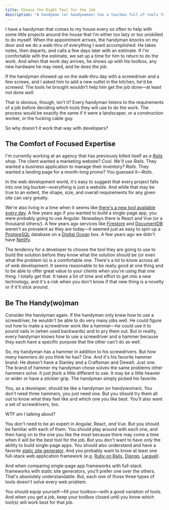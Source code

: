 ```yaml
---
title: Choose the Right Tool for the Job
description: "A handyman (or handywoman) has a toolbox full of tools for any job that comes their way. What should be in your toolbox? And when should you open it?"
---
```


I have a handyman that comes to my house every so often to help with some little projects around the house that I'm either too lazy or too unskilled to do myself. When the appointment arrives, the handyman knocks on my door and we do a walk-thru of everything I want accomplished. He takes notes, then departs, and calls a few days later with an estimate. If I'm comfortable with the estimate, we set up a time for him to return to do the work. And when that work day arrives, he shows up with his toolbox, any new hardware he may need, and he does the job.

If the handyman showed up on the walk-thru day with a screwdriver and a few screws, and I asked him to add a new outlet in the kitchen, he'd be _screwed_. The tools he brought wouldn't help him get the job done—at least not done _well_.

That is obvious, though, isn't it? Every handyman listens to the requirements of a job before deciding which tools they will use to do the work. The process would be exactly the same if it were a landscaper, or a construction worker, or the fucking cable guy.

So why doesn't it work that way with developers?

## The Comfort of Focused Expertise

I'm currently working at an agency that has previously billed itself as _a [Rails](https://rubyonrails.org/) shop_. The client wanted a marketing website? _Cool. We'll use Rails._ They wanted a business application to manage their inventory? _Rails_. They wanted a landing page for a month-long promo? You guessed it—_Rails_.

In the web development world, it's easy to suggest that every project falls into one big bucket—everything is just a website. And while that may be true to an extent, the shape, size, and overall requirements for any given site can vary greatly.

We're also living in a time when it seems like [there's a new tool available every day](/blog/taking-balanced-approach-to-new-technology/). A few years ago if you wanted to build a single-page app, you were probably going to use Angular. Nowadays there is React and Vue (or a thousand others/). A few years ago services like [Firestore](https://firebase.google.com/docs/firestore/) and [DocumentDB](https://aws.amazon.com/documentdb/) weren't as prevalent as they are today—it seemed just as easy to spin up a [PostgreSQL](https://www.postgresql.org/) database on a [Digital Ocean](https://www.digitalocean.com/) box. A few years ago we didn't have [Netlify](/blog/wtf-is-netlify/).

The tendency for a developer to choose the tool they are going to use to build the solution before they know what the solution should be (or even what the problem is) is a comfortable one. There's a lot to know across all of web development. It seems reasonable to be really good at one thing and to be able to offer great value to your clients when you're using that one thing. I totally get that. It takes a lot of time and effort to get into a new technology, and it's a risk when you don't know if that new thing is a novelty or if it'll stick around.

## Be The Handy(wo)man

Consider the handyman again. If the handyman only knew how to use a screwdriver, he wouldn't be able to do very many jobs well. He could figure out how to make a screwdriver work _like_ a hammer—he could use it to pound nails in (when used backwards) and to pry them out. But in reality, every handyman knows how to use a screwdriver and a hammer because they each have a specific purpose that the other can't do as well.

So, my handyman has a hammer in addition to his screwdrivers. But _how many_ hammers do you think he has? One. And it's his favorite hammer brand. He doesn't have a Stanley and a Craftsman and Dewalt. Just one. The brand of hammer my handyman chose solves the same problems other hammers solve. It just _feels_ a little different to use. It may be a little heavier or wider or have a stickier grip. The handyman simply picked his favorite.

You, as a developer, should be like a handyman (or handywoman). You don't need three hammers, you just need one. But you should try them all out to know what they feel like and which one you like best. You'll also want a set of screwdrivers, too.

WTF am I talking about?

You don't need to be an expert in Angular, React, _and_ Vue. But you should be familiar with each of them. You should play around with each one, and then hang on to the one you like the most because there may come a time when it will be the best tool for the job. But you don't want to have _only_ the ability to build single-page apps. You should also understand and have a favorite [static site generator](https://www.staticgen.com/). And you probably want to know at least one full-stack web application framework (e.g. [Ruby on Rails](https://rubyonrails.org/), [Django](https://www.djangoproject.com/), [Laravel](https://laravel.com/)).

And when comparing single-page app frameworks with full-stack frameworks with static site generators, you'll prefer one over the others. That's absolutely understandable. But, each one of those three types of tools doesn't solve every web problem.

You should equip yourself—fill your toolbox—with a good variation of tools. And when you get a job, keep your toolbox closed until you know which tool(s) will work best for that job.
